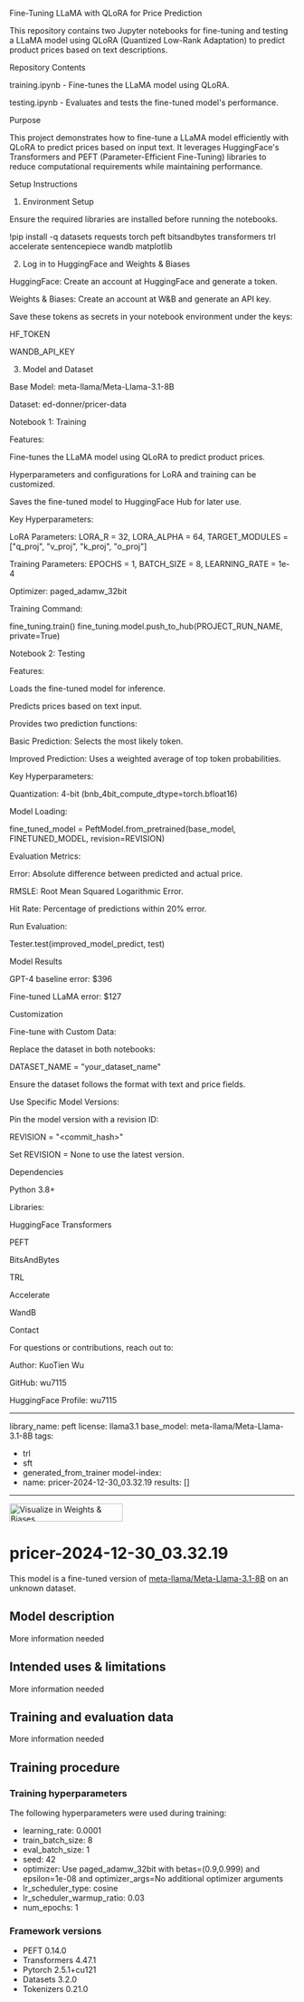 Fine-Tuning LLaMA with QLoRA for Price Prediction

This repository contains two Jupyter notebooks for fine-tuning and testing a LLaMA model using QLoRA (Quantized Low-Rank Adaptation) to predict product prices based on text descriptions.

Repository Contents

training.ipynb - Fine-tunes the LLaMA model using QLoRA.

testing.ipynb - Evaluates and tests the fine-tuned model's performance.

Purpose

This project demonstrates how to fine-tune a LLaMA model efficiently with QLoRA to predict prices based on input text. It leverages HuggingFace's Transformers and PEFT (Parameter-Efficient Fine-Tuning) libraries to reduce computational requirements while maintaining performance.

Setup Instructions

1. Environment Setup

Ensure the required libraries are installed before running the notebooks.

!pip install -q datasets requests torch peft bitsandbytes transformers trl accelerate sentencepiece wandb matplotlib

2. Log in to HuggingFace and Weights & Biases

HuggingFace: Create an account at HuggingFace and generate a token.

Weights & Biases: Create an account at W&B and generate an API key.

Save these tokens as secrets in your notebook environment under the keys:

HF_TOKEN

WANDB_API_KEY

3. Model and Dataset

Base Model: meta-llama/Meta-Llama-3.1-8B

Dataset: ed-donner/pricer-data

Notebook 1: Training

Features:

Fine-tunes the LLaMA model using QLoRA to predict product prices.

Hyperparameters and configurations for LoRA and training can be customized.

Saves the fine-tuned model to HuggingFace Hub for later use.

Key Hyperparameters:

LoRA Parameters: LORA_R = 32, LORA_ALPHA = 64, TARGET_MODULES = ["q_proj", "v_proj", "k_proj", "o_proj"]

Training Parameters: EPOCHS = 1, BATCH_SIZE = 8, LEARNING_RATE = 1e-4

Optimizer: paged_adamw_32bit

Training Command:

fine_tuning.train()
fine_tuning.model.push_to_hub(PROJECT_RUN_NAME, private=True)

Notebook 2: Testing

Features:

Loads the fine-tuned model for inference.

Predicts prices based on text input.

Provides two prediction functions:

Basic Prediction: Selects the most likely token.

Improved Prediction: Uses a weighted average of top token probabilities.

Key Hyperparameters:

Quantization: 4-bit (bnb_4bit_compute_dtype=torch.bfloat16)

Model Loading:

fine_tuned_model = PeftModel.from_pretrained(base_model, FINETUNED_MODEL, revision=REVISION)

Evaluation Metrics:

Error: Absolute difference between predicted and actual price.

RMSLE: Root Mean Squared Logarithmic Error.

Hit Rate: Percentage of predictions within 20% error.

Run Evaluation:

Tester.test(improved_model_predict, test)

Model Results

GPT-4 baseline error: $396

Fine-tuned LLaMA error: $127

Customization

Fine-tune with Custom Data:

Replace the dataset in both notebooks:

DATASET_NAME = "your_dataset_name"

Ensure the dataset follows the format with text and price fields.

Use Specific Model Versions:

Pin the model version with a revision ID:

REVISION = "<commit_hash>"

Set REVISION = None to use the latest version.

Dependencies

Python 3.8+

Libraries:

HuggingFace Transformers

PEFT

BitsAndBytes

TRL

Accelerate

WandB

Contact

For questions or contributions, reach out to:

Author: KuoTien Wu

GitHub: wu7115

HuggingFace Profile: wu7115

---
library_name: peft
license: llama3.1
base_model: meta-llama/Meta-Llama-3.1-8B
tags:
- trl
- sft
- generated_from_trainer
model-index:
- name: pricer-2024-12-30_03.32.19
  results: []
---

<!-- This model card has been generated automatically according to the information the Trainer had access to. You
should probably proofread and complete it, then remove this comment. -->

[<img src="https://raw.githubusercontent.com/wandb/assets/main/wandb-github-badge-28.svg" alt="Visualize in Weights & Biases" width="200" height="32"/>](https://wandb.ai/wu7115-uci/pricer/runs/ffj1ngae)
# pricer-2024-12-30_03.32.19

This model is a fine-tuned version of [meta-llama/Meta-Llama-3.1-8B](https://huggingface.co/meta-llama/Meta-Llama-3.1-8B) on an unknown dataset.

## Model description

More information needed

## Intended uses & limitations

More information needed

## Training and evaluation data

More information needed

## Training procedure

### Training hyperparameters

The following hyperparameters were used during training:
- learning_rate: 0.0001
- train_batch_size: 8
- eval_batch_size: 1
- seed: 42
- optimizer: Use paged_adamw_32bit with betas=(0.9,0.999) and epsilon=1e-08 and optimizer_args=No additional optimizer arguments
- lr_scheduler_type: cosine
- lr_scheduler_warmup_ratio: 0.03
- num_epochs: 1

### Framework versions

- PEFT 0.14.0
- Transformers 4.47.1
- Pytorch 2.5.1+cu121
- Datasets 3.2.0
- Tokenizers 0.21.0
